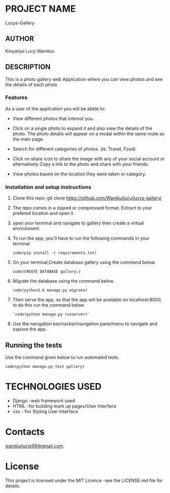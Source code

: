 # PROJECT NAME

Lucys-Gallery

## AUTHOR

Kinyanjui Lucy Wambui.

## DESCRIPTION

 This is a photo gallery web Application where you can view photos and see the details of each photo

 ### Features

 As a user of the application you will be abble to:

 * View different photos that interest you.

 * Click on a single photo to expand it and also view the details of the photo. The photo details will appear on a modal within the same route as the main page.

 * Search for different categories of photos. (ie. Travel, Food)

 * Click on share icon to share the image with any of your social account or alternatively Copy a link to the photo and share with your friends.
 
 * View photos based on the location they were taken or category.

 ### Installation and setup instructions

 1. Clone this repo: git clone https://github.com/Wambuilucy/lucys-gallery/

 2. The repo comes in a zipped or compressed format. Extract to your prefered location and open it.

 3. open your terminal and navigate to gallery then create a virtual environment.

 4. To run the app, you'll have to run the following commands in your terminal

     `code(pip install -r requirements.txt)`

5. On your terminal,Create database gallery using the command below.

      `code(CREATE DATABASE gallery;)`

6. Migrate the database using the command below

      `code(python3.6 manage.py migrate)`

7. Then serve the app, so that the app will be available on localhost:8000, to do this run the command below

       `code(python manage.py runserver)`

8. Use the navigation bar/navbar/navigation pane/menu to navigate and explore the app.

## Running the tests

 Use the command given below to run automated tests.
   
   `code(python manage.py test gallery)`

# TECHNOLOGIES USED

* Django -web framework used
* HTML -for building mark up pages/User Interface
* css - For Styling User Interface

# Contacts

 wambuilucie99@gmail.com.

 # License

 This project is licensed under the MIT Licence -see the LICENSE.md file for details.
